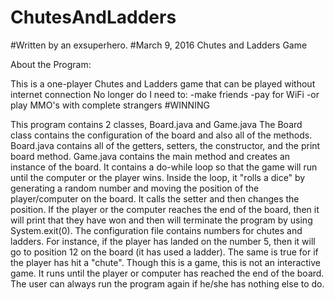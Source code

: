 # ChutesAndLadders
#Written by an exsuperhero.
#March 9, 2016
Chutes and Ladders Game

About the Program:

This is a one-player Chutes and Ladders game that can be played without internet connection
No longer do I need to:
	-make friends
	-pay for WiFi
	-or play MMO's with complete strangers
	#WINNING

This program contains 2 classes, Board.java and Game.java
The Board class contains the configuration of the board and also all of the methods.
Board.java contains all of the getters, setters, the constructor, and the print board method.
Game.java contains the main method and creates an instance of the board. It contains a do-while loop 
so that the game will run until the computer or the player wins. Inside the loop, it "rolls a dice"
by generating a random number and moving the position of the player/computer on the board. It calls the setter 
and then changes the position. If the player or the computer reaches the end of the board, then it will print
that they have won and then will terminate the program by using System.exit(0).
The configuration file contains numbers for chutes and ladders. For instance, if the player has
landed on the number 5, then it will go to position 12 on the board (it has used a ladder). The same
is true for if the player has hit a "chute".
Though this is a game, this is not an interactive game. It runs until the player or computer has reached the
end of the board. The user can always run the program again if he/she has nothing else to do.
